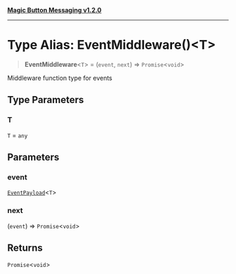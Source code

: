 [**Magic Button Messaging v1.2.0**](../README.md)

***

# Type Alias: EventMiddleware()\<T\>

> **EventMiddleware**\<`T`\> = (`event`, `next`) => `Promise`\<`void`\>

Middleware function type for events

## Type Parameters

### T

`T` = `any`

## Parameters

### event

[`EventPayload`](EventPayload.md)\<`T`\>

### next

(`event`) => `Promise`\<`void`\>

## Returns

`Promise`\<`void`\>

